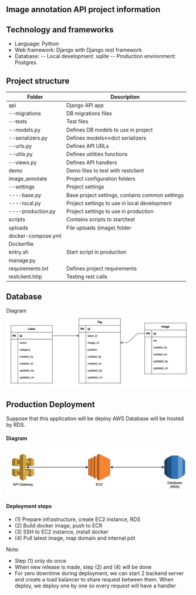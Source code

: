 ## Image annotation API project information

## Technology and frameworks

- Language: Python
- Web framework: Django with Django rest framework
- Database:
  -- Local development: sqlite
  -- Production environment: Postgres

## Project structure

| Folder             | Description                                     |
| ------------------ | ----------------------------------------------- |
| api                | Django API app                                  |
| --migrations       | DB migrations files                             |
| --tests            | Test files                                      |
| --models.py        | Defines DB models to use in project             |
| --serializers.py   | Defines models<->dict serializers               |
| --urls.py          | Defines API URLs                                |
| --utils.py         | Defines utilities functions                     |
| --views.py         | Defines API handlers                            |
| demo               | Demo files to test with restclient              |
| image_annotate     | Project configuration folders                   |
| --settings         | Project settings                                |
| ----base.py        | Base project settings, contains common settings |
| ----local.py       | Project settings to use in local development    |
| ----production.py  | Project settings to use in production           |
| scripts            | Contains scripts to start/test                  |
| uploads            | File uploads (image) folder                     |
| docker-compose.yml |                                                 |
| Dockerfile         |                                                 |
| entry.sh           | Start script in production                      |
| manage.py          |                                                 |
| requirements.txt   | Defines project requirements                    |
| restclient.http    | Testing rest calls                              |

## Database

Diagram
![DB diagram](./images/db_diagram.png)

## Production Deployment

Suppose that this application will be deploy AWS
Database will be hosted by RDS.

#### Diagram

![Simple deployment](./images/deployment-simple.png)

#### Deployment steps

- (1) Prepare infrastructure, create EC2 instance, RDS
- (2) Build docker image, push to ECR
- (3) SSH to EC2 instance, install docker
- (4) Pull latest image, map domain and internal pỏt

Note:

- Step (1) only do once
- When new release is made, step (2) and (4) will be done
- For zero downtime during deployment, we can start 2 backend server and create a load balancer to share request between them. When deploy, we deploy one by one so every request will have a handler
